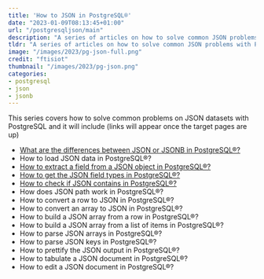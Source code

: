 ```yaml
---
title: 'How to JSON in PostgreSQL®'
date: "2023-01-09T08:13:45+01:00"
url: "/postgresqljson/main"
description: "A series of articles on how to solve common JSON problems with PostgreSQL®"
tldr: "A series of articles on how to solve common JSON problems with PostgreSQL®"
image: "/images/2023/pg-json-full.png"
credit: "ftisiot"
thumbnail: "/images/2023/pg-json.png"
categories:
- postgresql
- json
- jsonb
---
```


This series covers how to solve common problems on JSON datasets with PostgreSQL and it will include (links will appear once the target pages are up)

<!--more-->

* [What are the differences between JSON or JSONB in PostgreSQL®?](/postgresqljson/what-are-the-differences-json-jsonb-postgresql)
* How to load JSON data in PostgreSQL®?
* [How to extract a field from a JSON object in PostgreSQL®?](/postgresqljson/how-to-extract-field-from-json-postgresql)
* [How to get the JSON field types in PostgreSQL®?](/postgresqljson/how-to-get-json-field-types-postgresql)
* [How to check if JSON contains in PostgreSQL®?](/postgresqljson/how-to-check-JSON-contains-postgresql)
* How does JSON path work in PostgreSQL®?
* How to convert a row to JSON in PostgreSQL®?
* How to convert an array to JSON in PostgreSQL®?
* How to build a JSON array from a row in PostgreSQL®?
* How to build a JSON array from a list of items in PostgreSQL®?
* How to parse JSON arrays in PostgreSQL®?
* How to parse JSON keys in PostgreSQL®?
* How to prettify the JSON output in PostgreSQL®?
* How to tabulate a JSON document in PostgreSQL®?
* How to edit a JSON document in PostgreSQL®?
